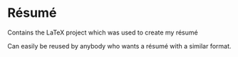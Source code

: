 # Résumé
Contains the LaTeX project which was used to create my résumé

Can easily be reused by anybody who wants a résumé with a similar format.
